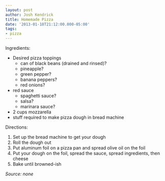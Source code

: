 ```yaml
---
layout: post
author: Josh Kendrick
title: Homemade Pizza
date: '2013-01-18T21:12:00.000-05:00'
tags:
- pizza
---
```


Ingredients:
* Desired pizza toppings
   * can of black beans (drained and rinsed)?
   * pineapple?
   * green pepper?
   * banana peppers?
   * red onions?
* red sauce
   * spaghetti sauce?
   * salsa?
   * marinara sauce?
* 2 cups mozzarella
* stuff required to make pizza dough in bread machine

Directions:
1. Set up the bread machine to get your dough
2. Roll the dough out
3. Put aluminum foil on a pizza pan and spread olive oil on the foil
4. Put your dough on the foil, spread the sauce, spread ingredients, then cheese
5. Bake until browned-ish

*Source: none*